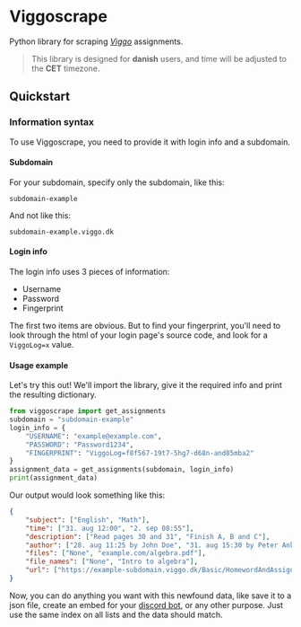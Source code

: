 # Viggoscrape

Python library for scraping *[Viggo](http://viggo.dk/)* assignments.

>This library is designed for **danish** users, and time will be adjusted to the **CET** timezone.

## Quickstart

### Information syntax

To use Viggoscrape, you need to provide it with login info and a subdomain.

#### Subdomain

For your subdomain, specify only the subdomain, like this:

`subdomain-example`

And not like this:

`subdomain-example.viggo.dk`

#### Login info

The login info uses 3 pieces of information:
-  Username
-  Password
-  Fingerprint

The first two items are obvious.
But to find your fingerprint, you'll need to look through the html of your login page's source code, and look for a `ViggoLog=x` value.

#### Usage example

Let's try this out! We'll import the library, give it the required info and print the resulting dictionary.

```python
from viggoscrape import get_assignments
subdomain = "subdomain-example"
login_info = {
    "USERNAME": "example@example.com",
    "PASSWORD": "Password1234",
    "FINGERPRINT": "ViggoLog=f8f567-19t7-5hg7-d68n-and85mba2"
}
assignment_data = get_assignments(subdomain, login_info)
print(assignment_data)
```

Our output would look something like this:
```json
{
    "subject": ["English", "Math"],
    "time": ["31. aug 12:00", "2. sep 08:55"],
    "description": ["Read pages 30 and 31", "Finish A, B and C"],
    "author": ["28. aug 11:25 by John Doe", "31. aug 15:30 by Peter Anker"],
    "files": ["None", "example.com/algebra.pdf"],
    "file_names": ["None", "Intro to algebra"],
    "url": ["https://example-subdomain.viggo.dk/Basic/HomewordAndAssignment/Details/1234/#modal", "https://example-subdomain.viggo.dk/Basic/HomewordAndAssignment/Details/1235/#modal"]
}
```

Now, you can do anything you want with this newfound data, like save it to a json file, create an embed for your [discord bot](https://github.com/nangurepo/fessor), or any other purpose. Just use the same index on all lists and the data should match.
